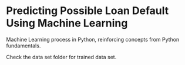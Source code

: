 # Predicting Possible Loan Default Using Machine Learning

Machine Learning process in Python, reinforcing concepts from Python fundamentals. 

Check the data set folder for trained data set.
